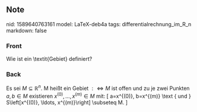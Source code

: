 ## Note
nid: 1589640763161
model: LaTeX-deb4a
tags: differentialrechnung_im_R_n
markdown: false

### Front
Wie ist ein \textit{Gebiet} definiert?

### Back
Es sei $M \subseteq \mathbb{R}^{n} .$ M heißt ein Gebiet $: \Longleftrightarrow M$ ist offen und zu je zwei Punkten
$a, b \in M$ existieren $x^{(0)}, \ldots, x^{(m)} \in M$ mit:
\[
a=x^{(0)}, b=x^{(m)} \text { und } S\left[x^{(0)}, \ldots, x^{(m)}\right] \subseteq M.
\]

